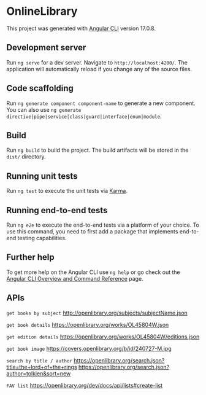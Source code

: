 # OnlineLibrary

This project was generated with [Angular CLI](https://github.com/angular/angular-cli) version 17.0.8.

## Development server

Run `ng serve` for a dev server. Navigate to `http://localhost:4200/`. The application will automatically reload if you change any of the source files.

## Code scaffolding

Run `ng generate component component-name` to generate a new component. You can also use `ng generate directive|pipe|service|class|guard|interface|enum|module`.

## Build

Run `ng build` to build the project. The build artifacts will be stored in the `dist/` directory.

## Running unit tests

Run `ng test` to execute the unit tests via [Karma](https://karma-runner.github.io).

## Running end-to-end tests

Run `ng e2e` to execute the end-to-end tests via a platform of your choice. To use this command, you need to first add a package that implements end-to-end testing capabilities.

## Further help

To get more help on the Angular CLI use `ng help` or go check out the [Angular CLI Overview and Command Reference](https://angular.io/cli) page.

## APIs

`get books by subject`
http://openlibrary.org/subjects/subjectName.json

`get book details`
https://openlibrary.org/works/OL45804W.json

`get edition details`
https://openlibrary.org/works/OL45804W/editions.json

`get book image`
https://covers.openlibrary.org/b/id/240727-M.jpg

`search by title / author`
https://openlibrary.org/search.json?title=the+lord+of+the+rings
https://openlibrary.org/search.json?author=tolkien&sort=new

`FAV list`
https://openlibrary.org/dev/docs/api/lists#create-list
